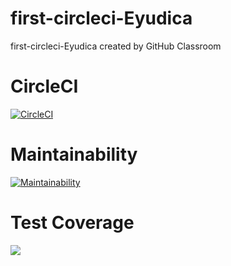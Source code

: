 # first-circleci-Eyudica
first-circleci-Eyudica created by GitHub Classroom

# CircleCI
[![CircleCI](https://dl.circleci.com/status-badge/img/gh/um-computacion-tm/first-circleci-Eyudica/tree/main.svg?style=svg)](https://dl.circleci.com/status-badge/redirect/gh/um-computacion-tm/first-circleci-Eyudica/tree/main)

# Maintainability
[![Maintainability](https://api.codeclimate.com/v1/badges/c62c589af57a7356559e/maintainability)](https://codeclimate.com/github/um-computacion-tm/first-circleci-Eyudica/maintainability)

# Test Coverage
<a href="https://codeclimate.com/github/um-computacion-tm/first-circleci-Eyudica/test_coverage"><img src="https://api.codeclimate.com/v1/badges/c62c589af57a7356559e/test_coverage" /></a>